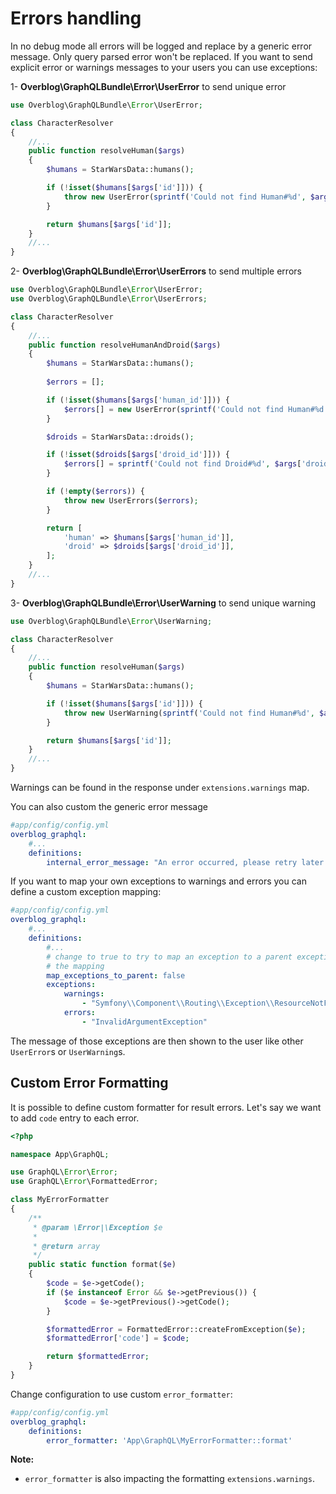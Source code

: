 Errors handling
===============

In no debug mode all errors will be logged and replace by a generic error message.
Only query parsed error won't be replaced.
If you want to send explicit error or warnings messages to your users you can use exceptions:

1- **Overblog\\GraphQLBundle\\Error\\UserError** to send unique error

```php
use Overblog\GraphQLBundle\Error\UserError;

class CharacterResolver
{
    //...
    public function resolveHuman($args)
    {
        $humans = StarWarsData::humans();

        if (!isset($humans[$args['id']])) {
            throw new UserError(sprintf('Could not find Human#%d', $args['id']));
        }

        return $humans[$args['id']];
    }
    //...
}
```

2- **Overblog\\GraphQLBundle\\Error\\UserErrors** to send multiple errors

```php
use Overblog\GraphQLBundle\Error\UserError;
use Overblog\GraphQLBundle\Error\UserErrors;

class CharacterResolver
{
    //...
    public function resolveHumanAndDroid($args)
    {
        $humans = StarWarsData::humans();
        
        $errors = [];

        if (!isset($humans[$args['human_id']])) {
            $errors[] = new UserError(sprintf('Could not find Human#%d', $args['human_id']));
        }

        $droids = StarWarsData::droids();

        if (!isset($droids[$args['droid_id']])) {
            $errors[] = sprintf('Could not find Droid#%d', $args['droid_id']);
        }

        if (!empty($errors)) {
            throw new UserErrors($errors);
        }

        return [
            'human' => $humans[$args['human_id']],
            'droid' => $droids[$args['droid_id']],
        ];
    }
    //...
}
```

3- **Overblog\\GraphQLBundle\\Error\\UserWarning** to send unique warning

```php
use Overblog\GraphQLBundle\Error\UserWarning;

class CharacterResolver
{
    //...
    public function resolveHuman($args)
    {
        $humans = StarWarsData::humans();

        if (!isset($humans[$args['id']])) {
            throw new UserWarning(sprintf('Could not find Human#%d', $args['id']));
        }

        return $humans[$args['id']];
    }
    //...
}
```

Warnings can be found in the response under `extensions.warnings` map.

You can also custom the generic error message

```yaml
#app/config/config.yml
overblog_graphql:
    #... 
    definitions:
        internal_error_message: "An error occurred, please retry later or contact us!"
```

If you want to map your own exceptions to warnings and errors you can
define a custom exception mapping:

```yaml
#app/config/config.yml
overblog_graphql:
    #... 
    definitions:
        #...
        # change to true to try to map an exception to a parent exception if the exact exception is not in 
        # the mapping
        map_exceptions_to_parent: false
        exceptions:
            warnings:
                - "Symfony\\Component\\Routing\\Exception\\ResourceNotFoundException"
            errors:
                - "InvalidArgumentException"
```

The message of those exceptions are then shown to the user like other 
`UserError`s or `UserWarning`s.

Custom Error Formatting
-------------------------

It is possible to define custom formatter for result errors.
Let's say we want to add `code` entry to each error.

```php
<?php

namespace App\GraphQL;

use GraphQL\Error\Error;
use GraphQL\Error\FormattedError;

class MyErrorFormatter
{
    /**
     * @param \Error|\Exception $e
     *
     * @return array
     */
    public static function format($e)
    {
        $code = $e->getCode();
        if ($e instanceof Error && $e->getPrevious()) {
            $code = $e->getPrevious()->getCode();
        }

        $formattedError = FormattedError::createFromException($e);
        $formattedError['code'] = $code;

        return $formattedError;
    }
}
```

Change configuration to use custom `error_formatter`:

```yaml
#app/config/config.yml
overblog_graphql:
    definitions:
        error_formatter: 'App\GraphQL\MyErrorFormatter::format'
```

**Note:**
- `error_formatter` is also impacting the formatting `extensions.warnings`.

